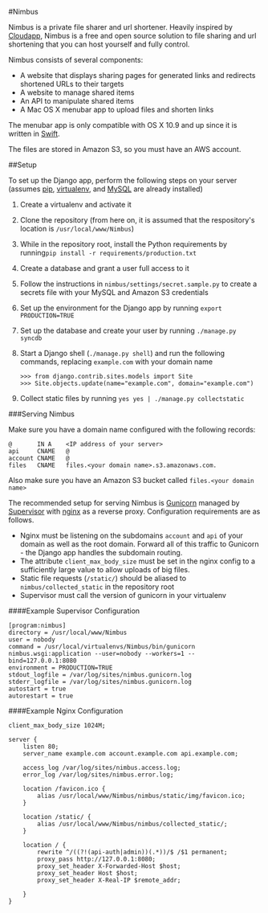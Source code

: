 #Nimbus

Nimbus is a private file sharer and url shortener. Heavily inspired by [Cloudapp](http://www.getcloudapp.com/), Nimbus is a free and open source solution to file sharing and url shortening that you can host yourself and fully control.

Nimbus consists of several components:

* A website that displays sharing pages for generated links and redirects shortened URLs to their targets
* A website to manage shared items
* An API to manipulate shared items
* A Mac OS X menubar app to upload files and shorten links

The menubar app is only compatible with OS X 10.9 and up since it is written in [Swift](https://developer.apple.com/swift/).

The files are stored in Amazon S3, so you must have an AWS account.

##Setup

To set up the Django app, perform the following steps on your server (assumes [pip](http://pip.readthedocs.org/en/latest/), [virtualenv](http://virtualenv.readthedocs.org/en/latest/), and [MySQL](http://www.mysql.com/) are already installed)

1. Create a virtualenv and activate it
2. Clone the repository (from here on, it is assumed that the respository's location is `/usr/local/www/Nimbus`)
3. While in the repository root, install the Python requirements by running`pip install -r requirements/production.txt`
4. Create a database and grant a user full access to it
5. Follow the instructions in `nimbus/settings/secret.sample.py` to create a secrets file with your MySQL and Amazon S3 credentials
6. Set up the environment for the Django app by running `export PRODUCTION=TRUE`
7. Set up the database and create your user by running `./manage.py syncdb`       
8. Start a Django shell (`./manage.py shell`) and run the following commands, replacing `example.com` with your domain name

       >>> from django.contrib.sites.models import Site
       >>> Site.objects.update(name="example.com", domain="example.com")
       
9. Collect static files by running `yes yes | ./manage.py collectstatic`


###Serving Nimbus

Make sure you have a domain name configured with the following records:

    @	    IN A	<IP address of your server>
    api	    CNAME	@
    account	CNAME	@
    files	CNAME	files.<your domain name>.s3.amazonaws.com.

Also make sure you have an Amazon S3 bucket called `files.<your domain name>`


The recommended setup for serving Nimbus is [Gunicorn](http://gunicorn.org/) managed by [Supervisor](http://supervisord.org/) with [nginx](http://nginx.org/) as a reverse proxy. Configuration requirements are as follows.

* Nginx must be listening on the subdomains `account` and `api` of your domain as well as the root domain. Forward all of this traffic to Gunicorn - the Django app handles the subdomain routing.
* The attribute `client_max_body_size` must be set in the nginx config to a sufficiently large value to allow uploads of big files.
* Static file requests (`/static/`) should be aliased to `nimbus/collected_static` in the repository root
* Supervisor must call the version of gunicorn in your virtualenv

####Example Supervisor Configuration

    [program:nimbus]
    directory = /usr/local/www/Nimbus
    user = nobody
    command = /usr/local/virtualenvs/Nimbus/bin/gunicorn nimbus.wsgi:application --user=nobody --workers=1 --bind=127.0.0.1:8080
    environment = PRODUCTION=TRUE
    stdout_logfile = /var/log/sites/nimbus.gunicorn.log
    stderr_logfile = /var/log/sites/nimbus.gunicorn.log
    autostart = true
    autorestart = true

####Example Nginx Configuration

    client_max_body_size 1024M;
    
    server {
        listen 80;
        server_name example.com account.example.com api.example.com;
    
        access_log /var/log/sites/nimbus.access.log;
        error_log /var/log/sites/nimbus.error.log;
    
        location /favicon.ico {
            alias /usr/local/www/Nimbus/nimbus/static/img/favicon.ico;
        }
        
        location /static/ {
            alias /usr/local/www/Nimbus/nimbus/collected_static/;
        }
    
        location / {
            rewrite ^/((?!(api-auth|admin))(.*))/$ /$1 permanent;
            proxy_pass http://127.0.0.1:8080;
            proxy_set_header X-Forwarded-Host $host;
            proxy_set_header Host $host;
            proxy_set_header X-Real-IP $remote_addr;
    
        }
    }